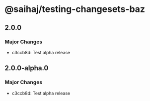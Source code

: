 # @saihaj/testing-changesets-baz

## 2.0.0

### Major Changes

- c3ccb8d: Test alpha release

## 2.0.0-alpha.0

### Major Changes

- c3ccb8d: Test alpha release
